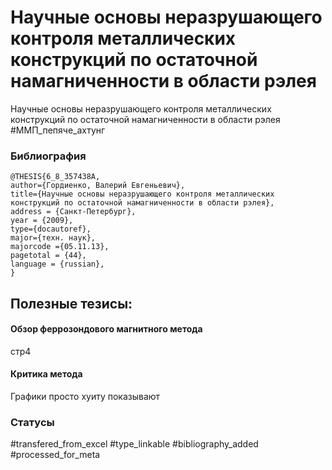 # Научные основы неразрушающего контроля металлических конструкций по остаточной намагниченности в области рэлея

Научные основы неразрушающего контроля металлических конструкций по остаточной намагниченности в области рэлея
#ММП_пепяче_ахтунг 

### Библиография
```
@THESIS{6_8_357438A,
author={Гордиенко, Валерий Евгеньевич},
title={Научные основы неразрушающего контроля металлических конструкций по остаточной намагниченности в области рэлея},
address = {Санкт-Петербург},
year = {2009},
type={docautoref},
major={техн. наук},
majorcode ={05.11.13},
pagetotal = {44},
language = {russian},
}
```

## Полезные тезисы:

#### Обзор феррозондового магнитного метода
стр4

#### Критика метода
Графики просто хуиту показывают


### Статусы
#transfered_from_excel 
#type_linkable 
#bibliography_added
#processed_for_meta
